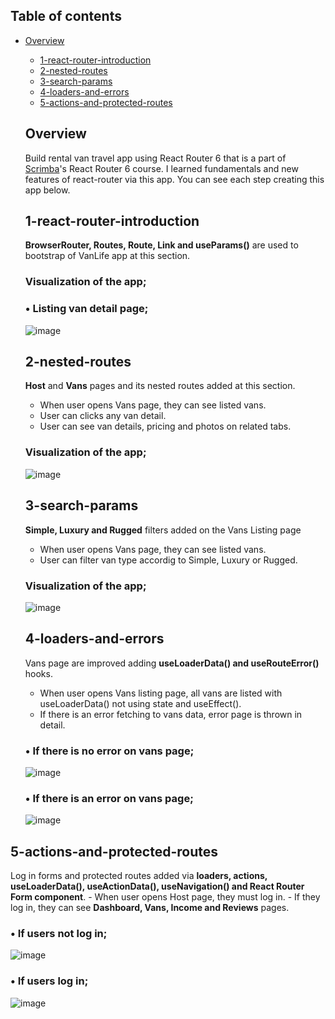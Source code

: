 ## Table of contents

- [Overview](#overview)
  - [1-react-router-introduction](#1-react-router-introduction)
  - [2-nested-routes](#2-nested-routes)
  - [3-search-params](#3-search-params)
  - [4-loaders-and-errors](#4-loaders-and-errors)
  - [5-actions-and-protected-routes](#5-actions-and-protected-routes)

  
  ## Overview

  Build rental van travel app using React Router 6 that is a part of [Scrimba](https://scrimba.com/learn/reactrouter6)'s React Router 6 course. I learned fundamentals and new features of react-router via this app.
  You can see each step creating this app below.

  ## 1-react-router-introduction
  **BrowserRouter, Routes, Route, Link and useParams()** are used to bootstrap of VanLife app at this section.

  ### Visualization of the app;
  
  ### • Listing van detail page;
  ![image](./1-react-router-introduction/list-detail.png)


  ## 2-nested-routes
  **Host** and **Vans** pages and its nested routes added at this section. 
    - When user opens Vans page, they can see listed vans.
    - User can clicks any van detail.
    - User can see van details, pricing and photos on related tabs.

  ### Visualization of the app;
  ![image](./2-nested-routes/2-nested-routes.gif)
  
  
  ## 3-search-params
  **Simple, Luxury and Rugged** filters added on the Vans Listing page
    - When user opens Vans page, they can see listed vans.
    - User can filter van type accordig to Simple, Luxury or Rugged.

  ### Visualization of the app;
  ![image](./3-search-params/search-params.gif)
  
  
  ## 4-loaders-and-errors
  Vans page are improved adding **useLoaderData() and useRouteError()** hooks.
    - When user opens Vans listing page, all vans are listed with useLoaderData() not using state and useEffect().
    - If there is an error fetching to vans data, error page is thrown in detail.

  ### • If there is no error on vans page;
  ![image](./4-loaders-and-errors/no-error.png)
  
  ### • If there is an error on vans page;
  ![image](./4-loaders-and-errors/error.png)


 ## 5-actions-and-protected-routes
 Log in forms and protected routes added via  **loaders, actions, useLoaderData(), useActionData(), useNavigation() and React Router Form component**.
    - When user opens Host page, they must log in.
    - If they log in, they can see **Dashboard, Vans, Income and Reviews** pages.

  ### • If users not log in;
  ![image](./5-actions-and-protected-routes/notlogin.png)
  
  ### • If users log in;
  ![image](./5-actions-and-protected-routes/login.png)
